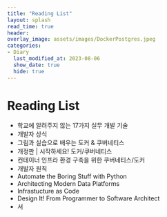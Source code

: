 ```yaml
---
title: "Reading List"
layout: splash
read_time: true
header:
overlay_image: assets/images/DockerPostgres.jpeg
categories:
- Diary
  last_modified_at: 2023-08-06
  show_date: true
  hide: true
---
```


# Reading List

- 학교에 알려주지 않는 17가지 실무 개발 기술
- 개발자 상식
- 그림과 실습으로 배우는 도커 & 쿠버네티스
- 개정판 | 시작하세요! 도커/쿠버네티스
- 컨테이너 인프라 환경 구축을 위한 쿠버네티스/도커
- 개발자 원칙
- Automate the Boring Stuff with Python
- Architecting Modern Data Platforms
- Infrastucture as Code
- Design It! From Programmer to Software Architect
- 서